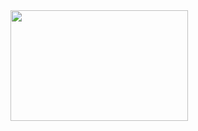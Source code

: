 <!doctype html>
<html>
<head>
<meta charset="UTF-8">
<title>kevin </title>
</head>
<style>
h1{text-align: center;}
P{text-align: center;}
div{text-align: center;}
</style>
<title>Page Title</title>
	
<body>
<img src="../Pictures/Photos Library.photoslibrary/resources/derivatives/masters/2/2B00D697-31AE-43E2-B80D-49AC72E83D90_4_5005_c.jpeg" width="284" height="177" alt=""/>
</body>
</html>
